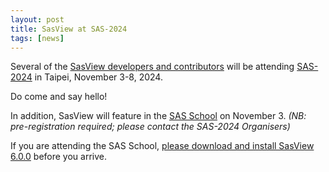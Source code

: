 ```yaml
---
layout: post
title: SasView at SAS-2024
tags: [news]
---
```


Several of the [SasView developers and contributors](https://www.sasview.org/people/) will be attending 
[SAS-2024](https://www.sas2024.tw/site/page.aspx?pid=901&sid=1535&lang=en) in Taipei, November 3-8, 2024.

Do come and say hello!

In addition, SasView will feature in the [SAS School](https://www.sas2024.tw/site/page.aspx?pid=583&sid=1535&lang=en) on November 3. 
*(NB: pre-registration required; please contact the SAS-2024 Organisers)*

If you are attending the SAS School, [please download and install SasView 6.0.0](https://github.com/SasView/sasview/releases/tag/v6.0.0) before you arrive.
